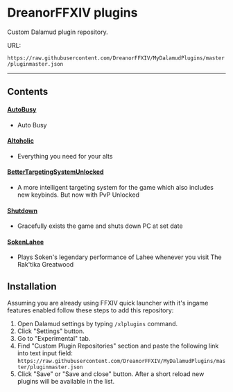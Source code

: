 # DreanorFFXIV plugins
Custom Dalamud plugin repository.

URL:

`https://raw.githubusercontent.com/DreanorFFXIV/MyDalamudPlugins/master/pluginmaster.json`

<hr>

## Contents

#### [AutoBusy](https://github.com/DreanorFFXIV/AutoBusy)
* Auto Busy

#### [Altoholic](https://github.com/DreanorFFXIV/Altoholic)
* Everything you need for your alts
  
#### [BetterTargetingSystemUnlocked](https://github.com/DreanorFFXIV/BetterTargetingSystemUnlocked)
* A more intelligent targeting system for the game which also includes new keybinds. But now with PvP Unlocked
  
#### [Shutdown](https://github.com/DreanorFFXIV/Shutdown)
* Gracefully exists the game and shuts down PC at set date

#### [SokenLahee](https://github.com/DreanorFFXIV/SokenLahee)
* Plays Soken's legendary performance of Lahee whenever you visit The Rak'tika Greatwood

## Installation
Assuming you are already using FFXIV quick launcher with it's ingame features enabled follow these steps to add this repository:

1. Open Dalamud settings by typing `/xlplugins` command.
2. Click "Settings" button.
3. Go to "Experimental" tab.
4. Find "Custom Plugin Repositories" section and paste the following link into text input field:
`https://raw.githubusercontent.com/DreanorFFXIV/MyDalamudPlugins/master/pluginmaster.json`
5. Click "Save" or "Save and close" button.
After a short reload new plugins will be available in the list.
